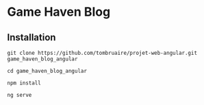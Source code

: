 # Game Haven Blog

## Installation
```
git clone https://github.com/tombruaire/projet-web-angular.git game_haven_blog_angular
```

```
cd game_haven_blog_angular
```

```
npm install
```

```
ng serve
```